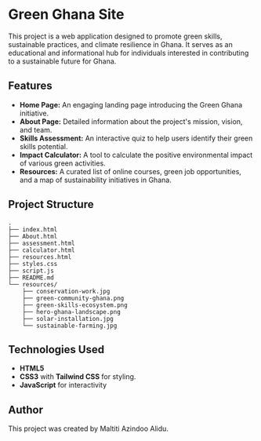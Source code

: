 # Green Ghana Site

This project is a web application designed to promote green skills, sustainable practices, and climate resilience in Ghana. It serves as an educational and informational hub for individuals interested in contributing to a sustainable future for Ghana.

## Features

*   **Home Page:** An engaging landing page introducing the Green Ghana initiative.
*   **About Page:** Detailed information about the project's mission, vision, and team.
*   **Skills Assessment:** An interactive quiz to help users identify their green skills potential.
*   **Impact Calculator:** A tool to calculate the positive environmental impact of various green activities.
*   **Resources:** A curated list of online courses, green job opportunities, and a map of sustainability initiatives in Ghana.

## Project Structure

```
.
├── index.html
├── About.html
├── assessment.html
├── calculator.html
├── resources.html
├── styles.css
├── script.js
├── README.md
└── resources/
    ├── conservation-work.jpg
    ├── green-community-ghana.png
    ├── green-skills-ecosystem.png
    ├── hero-ghana-landscape.png
    ├── solar-installation.jpg
    └── sustainable-farming.jpg
```

## Technologies Used

*   **HTML5**
*   **CSS3** with **Tailwind CSS** for styling.
*   **JavaScript** for interactivity

## Author

This project was created by Maltiti Azindoo Alidu.
